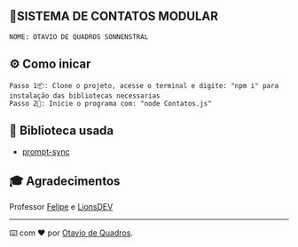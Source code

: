 ## 📱SISTEMA DE CONTATOS MODULAR

```
NOME: OTAVIO DE QUADROS SONNENSTRAL
```

## ⚙️ Como inicar
```
Passo 1📦: Clone o projeto, acesse o terminal e digite: "npm i" para instalação das bibliotecas necessarias
Passo 2🚀: Inicie o programa com: "node Contatos.js"
```
## 🔧 Biblioteca usada
- [prompt-sync](https://www.npmjs.com/package/prompt-sync)

## 🎓 Agradecimentos
 
Professor [Felipe](https://github.com/FilipePaixao) e [LionsDEV](https://www.instagram.com/lionsdev/)

---
⌨️ com ❤️ por [Otavio de Quadros](https://github.com/Ort4vi0).
